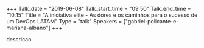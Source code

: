 +++
Talk_date = "2019-06-08"
Talk_start_time = "09:50"
Talk_end_time = "10:15"
Title = "A iniciativa elite - As dores e os caminhos para o sucesso de um DevOps LATAM"
Type = "talk"
Speakers = ["gabriel-policante-e-mariana-albano"]
+++

descricao